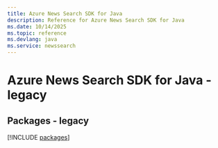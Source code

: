 ```yaml
---
title: Azure News Search SDK for Java
description: Reference for Azure News Search SDK for Java
ms.date: 10/14/2025
ms.topic: reference
ms.devlang: java
ms.service: newssearch
---
```

# Azure News Search SDK for Java - legacy
## Packages - legacy
[!INCLUDE [packages](news-search-index.md)]